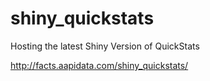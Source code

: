 # shiny_quickstats
Hosting the latest Shiny Version of QuickStats

http://facts.aapidata.com/shiny_quickstats/
